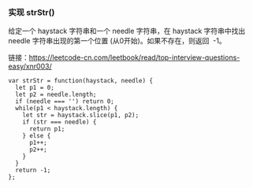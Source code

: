 <!--
 * @Author: 月魂
 * @Date: 2021-01-24 16:12:44
 * @LastEditTime: 2021-01-24 16:13:22
 * @LastEditors: 月魂
 * @Description: 
 * @FilePath: \leetcode-per-day\day18.md
-->

### 实现 strStr()

给定一个 haystack 字符串和一个 needle 字符串，在 haystack 字符串中找出 needle 字符串出现的第一个位置 (从0开始)。如果不存在，则返回  -1。

链接：https://leetcode-cn.com/leetbook/read/top-interview-questions-easy/xnr003/

```
var strStr = function(haystack, needle) {
  let p1 = 0;
  let p2 = needle.length;
  if (needle === '') return 0;
  while(p1 < haystack.length) {
    let str = haystack.slice(p1, p2);
    if (str === needle) {
      return p1;
    } else {
      p1++;
      p2++;
    }
  }
  return -1;
};
```